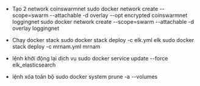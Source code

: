 - Tạo 2 network
coinswarmnet 
sudo docker network create --scope=swarm --attachable -d overlay --opt encrypted coinswarmnet
loggingnet 
sudo docker network create --scope=swarm --attachable -d overlay loggingnet

- Chạy docker stack
sudo docker stack deploy -c elk.yml elk
sudo docker stack deploy -c mrnam.yml mrnam

- lệnh khởi động lại dịch vụ
sudo docker service update --force elk_elasticsearch

- lệnh xóa toàn bộ 
sudo docker system prune -a --volumes
